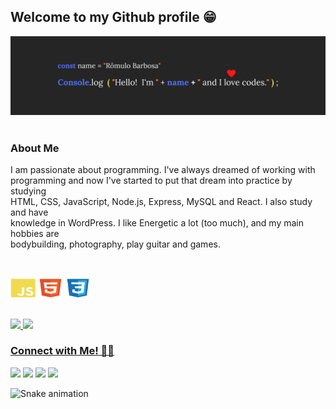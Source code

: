 ## Welcome to my Github profile 😁

 ![Cover](./src/img/img2.png)
<br>
<br>
### About Me
I am passionate about programming. I've always dreamed of working with \
programming and now I've started to put that dream into practice by studying \
HTML, CSS, JavaScript, Node.js, Express, MySQL and React. I also study and have\
knowledge in WordPress. I like Energetic a lot (too much), and my main hobbies are \
bodybuilding, photography, play guitar and games.


  
## </div>
<div style="display: inline_block"><br>
  <img align="center" alt="Js" height="30" width="40" src="https://raw.githubusercontent.com/devicons/devicon/master/icons/javascript/javascript-plain.svg">
  <img align="center" alt="HTML" height="30" width="40" src="https://raw.githubusercontent.com/devicons/devicon/master/icons/html5/html5-original.svg">
  <img align="center" alt="CSS" height="30" width="40" src="https://raw.githubusercontent.com/devicons/devicon/master/icons/css3/css3-original.svg">
</div>

<br>
<br>

<div>
   <a href="https://github.com/Romulo-Barbosa">
   <img height="180em" src="https://github-readme-stats.vercel.app/api?username=Romulo-Barbosa&show_icons=true&theme=tokyonight&include_all_commits=true&count_private=true"/>
   <img height="180em" src="https://github-readme-stats.vercel.app/api/top-langs/?username=Romulo-Barbosa&layout=compact&langs_count=6&theme=tokyonight"/>


 
  ### Connect with Me! 🤝🏻
 
<div> 
 
  
 
  <a href = "mailto:romulo.barbosaa94@gmail.com"><img src="https://img.shields.io/badge/-Gmail-%23333?style=for-the-badge&logo=gmail&logoColor=white" target="_blank"></a>
  <a href="https://www.linkedin.com/in/romulo-barbosa1/" target="_blank"><img src="https://img.shields.io/badge/-LinkedIn-%230077B5?style=for-the-badge&logo=linkedin&logoColor=white" target="_blank"></a> 
   <a href="https://www.instagram.com/romulo.barbosaa/" target="_blank"><img src="https://img.shields.io/badge/-Instagram-%23E4405F?style=for-the-badge&logo=instagram&logoColor=white" target="_blank"></a>
<a href = "https://romulo-barbosa.github.io/mini-portfolio-romulo-barbosa/"><img src="https://img.shields.io/badge/-Portfolio-%23333?style=for-the-badge&=portfolioColor=white" target="_blank"></a>
 
  ![Snake animation](https://github.com/Romulo-Barbosa/Romulo-Barbosa/blob/output/github-contribution-grid-snake.svg)

</div>
